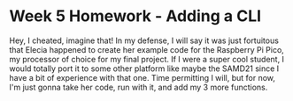 # Week 5 Homework - Adding a CLI

Hey, I cheated, imagine that!  In my defense, I will say it was just fortuitous that Elecia happened to create her example code for the Raspberry Pi Pico, my processor of choice for my final project.  If I were a super cool student, I would totally port it to some other platform like maybe the SAMD21 since I have a bit of experience with that one.  Time permitting I will, but for now, I'm just gonna take her code, run with it, and add my 3 more functions.